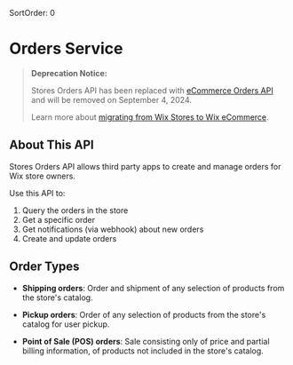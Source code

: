 SortOrder: 0
# Orders Service

<blockquote class='warning'>

__Deprecation Notice:__

Stores Orders API has been replaced with
[eCommerce Orders API](https://dev.wix.com/docs/rest/api-reference/wix-e-commerce/orders/introduction)
and will be removed on September 4, 2024.

Learn more about [migrating from Wix Stores to Wix eCommerce](https://dev.wix.com/docs/rest/api-reference/wix-e-commerce/orders/order-object-conversion).

</blockquote>

## About This API

Stores Orders API allows third party apps to create and manage orders for Wix store owners.

Use this API to:
1. Query the orders in the store
2. Get a specific order
3. Get notifications (via webhook) about new orders
4. Create and update orders

## Order Types

- **Shipping orders**: Order and shipment of any selection of products from the store's catalog.

- **Pickup orders**: Order of any selection of products from the store's catalog for user pickup.

- **Point of Sale (POS) orders**: Sale consisting only of price and partial billing information, of products not included in the store's catalog.
